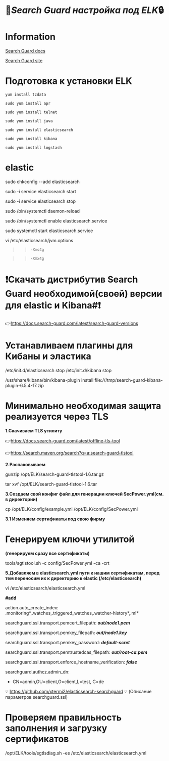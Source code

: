 :key:***Search Guard настройка под ELK***:lock:
=====================
Information
=====================
[Search Guard docs](https://docs.search-guard.com/latest/index)

[Search Guard site](https://search-guard.com)

Подготовка к установки ELK
=====================
```yum install tzdata```

```sudo yum install apr```

```sudo yum install telnet```

```sudo yum install java```

```sudo yum install elasticsearch```

```sudo yum install kibana```

```sudo yum install logstash```



elastic
=====================
sudo chkconfig --add elasticsearch

sudo -i service elasticsearch start

sudo -i service elasticsearch stop

sudo /bin/systemctl daemon-reload

sudo /bin/systemctl enable elasticsearch.service

sudo systemctl start elasticsearch.service

vi /etc/elasticsearch/jvm.options

> > ```-Xms4g```

> >```-Xmx4g```




:heavy_exclamation_mark:Скачать дистрибутив Search Guard необходимой(своей) версии для elastic и Kibana#:heavy_exclamation_mark:
=====================


:point_right:https://docs.search-guard.com/latest/search-guard-versions



Устанавливаем плагины для Кибаны и эластика
=====================

/etc/init.d/elasticsearch stop
/etc/init.d/kibana stop

/usr/share/kibana/bin/kibana-plugin install file:///tmp/search-guard-kibana-plugin-6.5.4-17.zip


Минимально необходимая защита реализуется через TLS
=====================

**1.Скачиваем TLS утилиту**
 
:point_right:https://docs.search-guard.com/latest/offline-tls-tool

:point_right:https://search.maven.org/search?q=a:search-guard-tlstool

**2.Распаковываем**

gunzip /opt/ELK/search-guard-tlstool-1.6.tar.gz

tar xvf /opt/ELK/search-guard-tlstool-1.6.tar

**3.Создаем свой конфиг файл для генерации ключей SecPower.yml(см. в директории)**

cp /opt/ELK/config/example.yml /opt/ELK/config/SecPower.yml

**3.1 Изменяем сертификаты под свою фирму**



Генерируем ключи утилитой 
=====================

**(генерируем сразу все сертификаты)**

tools/sgtlstool.sh -c config/SecPower.yml -ca -crt 

**5.Добавляем в elasticsearch.yml пути к нашим сертификатам, перед тем переносим их к директорию к elastic (/etc/elasticsearch)**

vi /etc/elasticsearch/elasticsearch.yml


**#add**

action.auto_create_index: .monitoring*,.watches,.triggered_watches,.watcher-history*,.ml*

searchguard.ssl.transport.pemcert_filepath: ***out/node1.pem***

searchguard.ssl.transport.pemkey_filepath: ***out/node1.key***

searchguard.ssl.transport.pemkey_password: ***default-scret***

searchguard.ssl.transport.pemtrustedcas_filepath: ***out/root-ca.pem***

searchguard.ssl.transport.enforce_hostname_verification: ***false***

searchguard.authcz.admin_dn:

  - CN=admin,OU=client,O=client,L=test, C=de

:bulb: https://github.com/xtermi2/elasticsearch-searchguard :bulb:
(Описание параметров searchguard.ssl)


Проверяем правильность заполнения и загрузку сертификатов
=====================

/opt/ELK/tools/sgtlsdiag.sh -es /etc/elasticsearch/elasticsearch.yml


